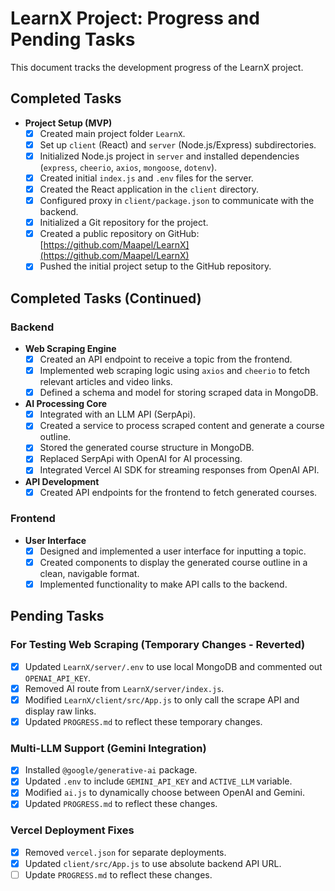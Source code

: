 # LearnX Project: Progress and Pending Tasks

This document tracks the development progress of the LearnX project.

## Completed Tasks

- **Project Setup (MVP)**
  - [x] Created main project folder `LearnX`.
  - [x] Set up `client` (React) and `server` (Node.js/Express) subdirectories.
  - [x] Initialized Node.js project in `server` and installed dependencies (`express`, `cheerio`, `axios`, `mongoose`, `dotenv`).
  - [x] Created initial `index.js` and `.env` files for the server.
  - [x] Created the React application in the `client` directory.
  - [x] Configured proxy in `client/package.json` to communicate with the backend.
  - [x] Initialized a Git repository for the project.
  - [x] Created a public repository on GitHub: [https://github.com/Maapel/LearnX](https://github.com/Maapel/LearnX)
  - [x] Pushed the initial project setup to the GitHub repository.

## Completed Tasks (Continued)

### Backend
- **Web Scraping Engine**
  - [x] Created an API endpoint to receive a topic from the frontend.
  - [x] Implemented web scraping logic using `axios` and `cheerio` to fetch relevant articles and video links.
  - [x] Defined a schema and model for storing scraped data in MongoDB.
- **AI Processing Core**
  - [x] Integrated with an LLM API (SerpApi).
  - [x] Created a service to process scraped content and generate a course outline.
  - [x] Stored the generated course structure in MongoDB.
  - [x] Replaced SerpApi with OpenAI for AI processing.
  - [x] Integrated Vercel AI SDK for streaming responses from OpenAI API.
- **API Development**
  - [x] Created API endpoints for the frontend to fetch generated courses.

### Frontend
- **User Interface**
  - [x] Designed and implemented a user interface for inputting a topic.
  - [x] Created components to display the generated course outline in a clean, navigable format.
  - [x] Implemented functionality to make API calls to the backend.

## Pending Tasks

### For Testing Web Scraping (Temporary Changes - Reverted)
- [x] Updated `LearnX/server/.env` to use local MongoDB and commented out `OPENAI_API_KEY`.
- [x] Removed AI route from `LearnX/server/index.js`.
- [x] Modified `LearnX/client/src/App.js` to only call the scrape API and display raw links.
- [x] Updated `PROGRESS.md` to reflect these temporary changes.

### Multi-LLM Support (Gemini Integration)
- [x] Installed `@google/generative-ai` package.
- [x] Updated `.env` to include `GEMINI_API_KEY` and `ACTIVE_LLM` variable.
- [x] Modified `ai.js` to dynamically choose between OpenAI and Gemini.
- [x] Updated `PROGRESS.md` to reflect these changes.

### Vercel Deployment Fixes
- [x] Removed `vercel.json` for separate deployments.
- [x] Updated `client/src/App.js` to use absolute backend API URL.
- [ ] Update `PROGRESS.md` to reflect these changes.
